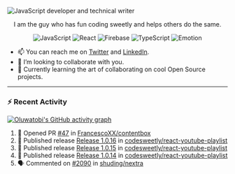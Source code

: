 ![JavaScript developer and technical writer](https://github.com/oluwatobiss/oluwatobiss/assets/60105594/b7553a4a-7e4c-4277-bc36-059974d9e7dd)

<div align="center">
  
  I am the guy who has fun coding sweetly and helps others do the same.
  
  ![JavaScript](https://img.shields.io/badge/javascript-f4e57e?style=for-the-badge&logo=javascript&logoColor=black)
  ![React](https://img.shields.io/badge/react-0D6C8C?style=for-the-badge&logo=react&logoColor=white)
  ![Firebase](https://img.shields.io/badge/firebase-F2C12A?style=for-the-badge&logo=firebase&logoColor=black)
  ![TypeScript](https://img.shields.io/badge/typescript-3178C6?style=for-the-badge&logo=typescript&logoColor=white)
  ![Emotion](https://img.shields.io/badge/emotion-ff69b4?style=for-the-badge&logo=emotion&logoColor=white)
  
</div>

- 📫 You can reach me on [Twitter](https://twitter.com/oluwatobiss) and [LinkedIn](https://www.linkedin.com/in/oluwatobiss/).
- 👯 I’m looking to collaborate with you.
- 🌱 Currently learning the art of collaborating on cool Open Source projects.

<!--

---

<div align="center">
  <img height=200 src="https://github-readme-stats.vercel.app/api?username=oluwatobiss&show_icons=true&theme=vision-friendly-dark" alt="Oluwatobi's GitHub stats"/>
  <img height=200 src="https://github-readme-stats.vercel.app/api/top-langs/?username=oluwatobiss&langs_count=8&layout=compact&theme=vision-friendly-dark" alt="Top Langs"/>
</div>

-->
  
---

### :zap: Recent Activity

[![Oluwatobi's GitHub activity graph](https://github-readme-activity-graph.vercel.app/graph?username=oluwatobiss&theme=high-contrast)](https://github.com/ashutosh00710/github-readme-activity-graph)

<!--START_SECTION:activity-->
1. 💪 Opened PR [#47](https://github.com/FrancescoXX/contentbox/pull/47) in [FrancescoXX/contentbox](https://github.com/FrancescoXX/contentbox)
2. 🚀 Published release [Release 1.0.16](https://github.com/codesweetly/react-youtube-playlist/releases/tag/v1.0.16) in [codesweetly/react-youtube-playlist](https://github.com/codesweetly/react-youtube-playlist)
3. 🚀 Published release [Release 1.0.15](https://github.com/codesweetly/react-youtube-playlist/releases/tag/v1.0.15) in [codesweetly/react-youtube-playlist](https://github.com/codesweetly/react-youtube-playlist)
4. 🚀 Published release [Release 1.0.14](https://github.com/codesweetly/react-youtube-playlist/releases/tag/v1.0.14) in [codesweetly/react-youtube-playlist](https://github.com/codesweetly/react-youtube-playlist)
5. 🗣 Commented on [#2090](https://github.com/shuding/nextra/issues/2090#issuecomment-1676178629) in [shuding/nextra](https://github.com/shuding/nextra)
<!--END_SECTION:activity-->

<!--
**oluwatobiss/oluwatobiss** is a ✨ _special_ ✨ repository because its `README.md` (this file) appears on your GitHub profile.

Here are some ideas to get you started:

- 🔭 I’m currently working on ...
- 🌱 I’m currently learning ...
- 👯 I’m looking to collaborate on ...
- 🤔 I’m looking for help with ...
- 💬 Ask me about ...
- 📫 How to reach me: ...
- 😄 Pronouns: ...
- ⚡ Fun fact: ...
-->

